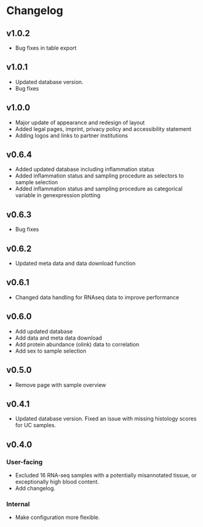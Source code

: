 # Changelog

<!-- TODO: add previous versions -->
## v1.0.2

- Bug fixes in table export

## v1.0.1

- Updated database version. 
- Bug fixes

## v1.0.0 

- Major update of appearance and redesign of layout
- Added legal pages, imprint, privacy policy and accessibility statement
- Adding logos and links to partner institutions 


## v0.6.4 

- Added updated database including inflammation status
- Added inflammation status and sampling procedure as selectors to sample selection
- Added inflammation status and sampling procedure as categorical variable in genexpression plotting

## v0.6.3 

- Bug fixes

## v0.6.2 

- Updated meta data and data download function

## v0.6.1

- Changed data handling for RNAseq data to improve performance

## v0.6.0

-   Add updated database
-   Add data and meta data download
-   Add protein abundance (olink) data to correlation
-   Add sex to sample selection

## v0.5.0

-   Remove page with sample overview

## v0.4.1

-   Updated database version. Fixed an issue with missing histology scores for UC
    samples.

## v0.4.0

### User-facing

-   Excluded 16 RNA-seq samples with a potentially misannotated tissue, or exceptionally
    high blood content.
-   Add changelog.

### Internal

-   Make configuration more flexible.
